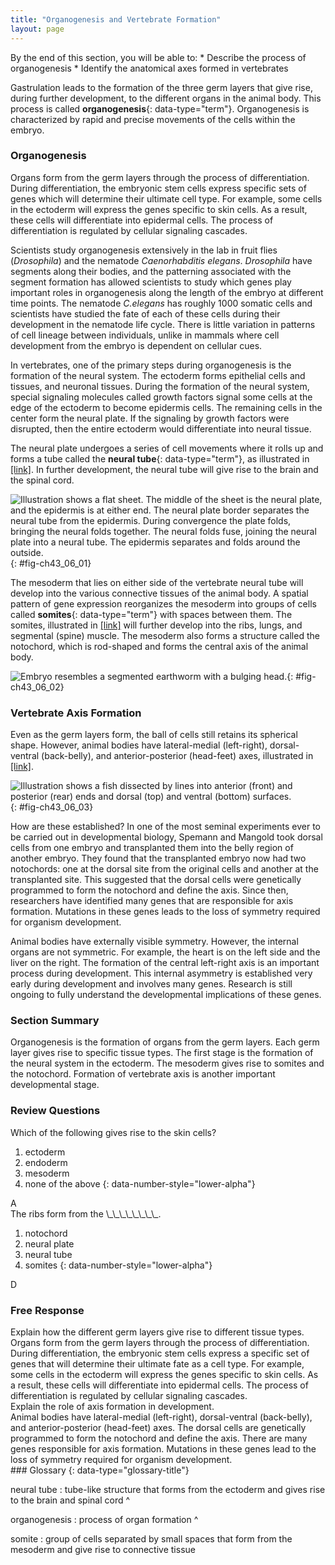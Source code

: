 ```yaml
---
title: "Organogenesis and Vertebrate Formation"
layout: page
---
```



<div data-type="abstract" markdown="1">
By the end of this section, you will be able to:
* Describe the process of organogenesis
* Identify the anatomical axes formed in vertebrates

</div>

Gastrulation leads to the formation of the three germ layers that give rise, during further development, to the different organs in the animal body. This process is called **organogenesis**{: data-type="term"}. Organogenesis is characterized by rapid and precise movements of the cells within the embryo.

### Organogenesis

Organs form from the germ layers through the process of differentiation. During differentiation, the embryonic stem cells express specific sets of genes which will determine their ultimate cell type. For example, some cells in the ectoderm will express the genes specific to skin cells. As a result, these cells will differentiate into epidermal cells. The process of differentiation is regulated by cellular signaling cascades.

Scientists study organogenesis extensively in the lab in fruit flies (*Drosophila*) and the nematode *Caenorhabditis elegans*. *Drosophila* have segments along their bodies, and the patterning associated with the segment formation has allowed scientists to study which genes play important roles in organogenesis along the length of the embryo at different time points. The nematode *C.elegans* has roughly 1000 somatic cells and scientists have studied the fate of each of these cells during their development in the nematode life cycle. There is little variation in patterns of cell lineage between individuals, unlike in mammals where cell development from the embryo is dependent on cellular cues.

In vertebrates, one of the primary steps during organogenesis is the formation of the neural system. The ectoderm forms epithelial cells and tissues, and neuronal tissues. During the formation of the neural system, special signaling molecules called growth factors signal some cells at the edge of the ectoderm to become epidermis cells. The remaining cells in the center form the neural plate. If the signaling by growth factors were disrupted, then the entire ectoderm would differentiate into neural tissue.

The neural plate undergoes a series of cell movements where it rolls up and forms a tube called the **neural tube**{: data-type="term"}, as illustrated in [\[link\]](#fig-ch43_06_01). In further development, the neural tube will give rise to the brain and the spinal cord.

 ![Illustration shows a flat sheet. The middle of the sheet is the neural plate, and the epidermis is at either end. The neural plate border separates the neural tube from the epidermis. During convergence the plate folds, bringing the neural folds together. The neural folds fuse, joining the neural plate into a neural tube. The epidermis separates and folds around the outside.](../resources/Figure_43_06_01.jpg "The central region of the ectoderm forms the neural tube, which gives rise to the brain and the spinal cord."){: #fig-ch43_06_01}

The mesoderm that lies on either side of the vertebrate neural tube will develop into the various connective tissues of the animal body. A spatial pattern of gene expression reorganizes the mesoderm into groups of cells called **somites**{: data-type="term"} with spaces between them. The somites, illustrated in [\[link\]](#fig-ch43_06_02) will further develop into the ribs, lungs, and segmental (spine) muscle. The mesoderm also forms a structure called the notochord, which is rod-shaped and forms the central axis of the animal body.

 ![ Embryo resembles a segmented earthworm with a bulging head.](../resources/Figure_43_06_02.jpg "In this five-week old human embryo, somites are segments along the length of the body. (credit: modification of work by Ed Uthman)"){: #fig-ch43_06_02}

### Vertebrate Axis Formation

Even as the germ layers form, the ball of cells still retains its spherical shape. However, animal bodies have lateral-medial (left-right), dorsal-ventral (back-belly), and anterior-posterior (head-feet) axes, illustrated in [\[link\]](#fig-ch43_06_03).

 ![Illustration shows a fish dissected by lines into anterior (front) and posterior (rear) ends and dorsal (top) and ventral (bottom) surfaces.](../resources/Figure_43_06_03.jpg "Animal bodies have three axes for symmetry. (credit: modification of work by NOAA)"){: #fig-ch43_06_03}

How are these established? In one of the most seminal experiments ever to be carried out in developmental biology, Spemann and Mangold took dorsal cells from one embryo and transplanted them into the belly region of another embryo. They found that the transplanted embryo now had two notochords: one at the dorsal site from the original cells and another at the transplanted site. This suggested that the dorsal cells were genetically programmed to form the notochord and define the axis. Since then, researchers have identified many genes that are responsible for axis formation. Mutations in these genes leads to the loss of symmetry required for organism development.

Animal bodies have externally visible symmetry. However, the internal organs are not symmetric. For example, the heart is on the left side and the liver on the right. The formation of the central left-right axis is an important process during development. This internal asymmetry is established very early during development and involves many genes. Research is still ongoing to fully understand the developmental implications of these genes.

### Section Summary

Organogenesis is the formation of organs from the germ layers. Each germ layer gives rise to specific tissue types. The first stage is the formation of the neural system in the ectoderm. The mesoderm gives rise to somites and the notochord. Formation of vertebrate axis is another important developmental stage.

### Review Questions

<div data-type="exercise">
<div data-type="problem" markdown="1">
Which of the following gives rise to the skin cells?

1.  ectoderm
2.  endoderm
3.  mesoderm
4.  none of the above
{: data-number-style="lower-alpha"}

</div>
<div data-type="solution" markdown="1">
A

</div>
</div>

<div data-type="exercise">
<div data-type="problem" markdown="1">
The ribs form from the \_\_\_\_\_\_\_\_.

1.  notochord
2.  neural plate
3.  neural tube
4.  somites
{: data-number-style="lower-alpha"}

</div>
<div data-type="solution" markdown="1">
D

</div>
</div>

### Free Response

<div data-type="exercise">
<div data-type="problem" markdown="1">
Explain how the different germ layers give rise to different tissue types.

</div>
<div data-type="solution" markdown="1">
Organs form from the germ layers through the process of differentiation. During differentiation, the embryonic stem cells express a specific set of genes that will determine their ultimate fate as a cell type. For example, some cells in the ectoderm will express the genes specific to skin cells. As a result, these cells will differentiate into epidermal cells. The process of differentiation is regulated by cellular signaling cascades.

</div>
</div>

<div data-type="exercise">
<div data-type="problem" markdown="1">
Explain the role of axis formation in development.

</div>
<div data-type="solution" markdown="1">
Animal bodies have lateral-medial (left-right), dorsal-ventral (back-belly), and anterior-posterior (head-feet) axes. The dorsal cells are genetically programmed to form the notochord and define the axis. There are many genes responsible for axis formation. Mutations in these genes lead to the loss of symmetry required for organism development.

</div>
</div>

<div data-type="glossary" markdown="1">
### Glossary
{: data-type="glossary-title"}

neural tube
: tube-like structure that forms from the ectoderm and gives rise to the brain and spinal cord
^

organogenesis
: process of organ formation
^

somite
: group of cells separated by small spaces that form from the mesoderm and give rise to connective tissue

</div>

